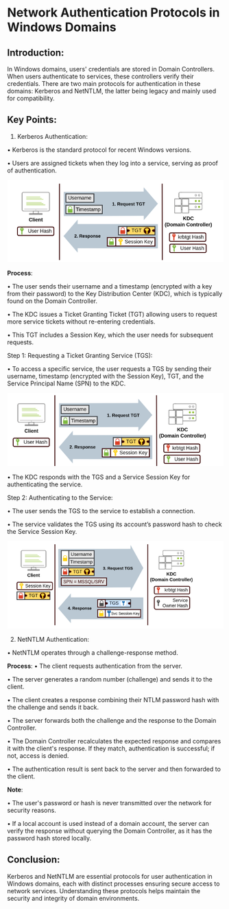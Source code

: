 # Network Authentication Protocols in Windows Domains 

## Introduction: 
In Windows domains, users' credentials are stored in Domain Controllers. When users authenticate to services, these controllers verify their credentials. There are two main protocols for authentication in these domains: Kerberos and NetNTLM, the latter being legacy and mainly used for compatibility. 

## Key Points: 

1. Kerberos Authentication: 

• Kerberos is the standard protocol for recent Windows versions. 

• Users are assigned tickets when they log into a service, serving as proof of authentication. 


![From Try Hack Me](image-7.png)

__Process__: 

• The user sends their username and a timestamp (encrypted with a key from their password) to the Key Distribution Center (KDC), which is typically found on the Domain Controller. 

• The KDC issues a Ticket Granting Ticket (TGT) allowing users to request more service tickets without re-entering credentials. 

• This TGT includes a Session Key, which the user needs for subsequent requests. 

Step 1: Requesting a Ticket Granting Service (TGS): 

• To access a specific service, the user requests a TGS by sending their username, timestamp (encrypted with the Session Key), TGT, and the Service Principal Name (SPN) to the KDC. 


![From Try Hackme](image-8.png)


• The KDC responds with the TGS and a Service Session Key for authenticating the service. 

Step 2: Authenticating to the Service: 

• The user sends the TGS to the service to establish a connection. 

• The service validates the TGS using its account’s password hash to check the Service Session Key. 

![From Try Hack Me](image-9.png)

2. NetNTLM Authentication: 

• NetNTLM operates through a challenge-response method. 

__Process__: 
• The client requests authentication from the server. 

• The server generates a random number (challenge) and sends it to the client. 

• The client creates a response combining their NTLM password hash with the challenge and sends it back. 

• The server forwards both the challenge and the response to the Domain Controller. 

• The Domain Controller recalculates the expected response and compares it with the client's response. If they match, authentication is successful; if not, access is denied. 

• The authentication result is sent back to the server and then forwarded to the client. 

__Note__: 

• The user's password or hash is never transmitted over the network for security reasons.

• If a local account is used instead of a domain account, the server can verify the response without querying the Domain Controller, as it has the password hash stored locally. 

## Conclusion: 
Kerberos and NetNTLM are essential protocols for user authentication in Windows domains, each with distinct processes ensuring secure access to network services. Understanding these protocols helps maintain the security and integrity of domain environments.